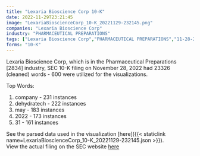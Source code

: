 ```yaml
---
title: "Lexaria Bioscience Corp 10-K"
date: 2022-11-29T23:21:45
image: "LexariaBioscienceCorp_10-K_20221129-232145.png"
companies: "Lexaria Bioscience Corp"
industry: "PHARMACEUTICAL PREPARATIONS"
tags: ["Lexaria Bioscience Corp","PHARMACEUTICAL PREPARATIONS","11-28-2022","10-K"]
forms: "10-K"
---
```

Lexaria Bioscience Corp, which is in the Pharmaceutical Preparations [2834] industry, SEC 10-K filing on November 28, 2022 had 23326 (cleaned) words - 600 were utilized for the visualizations.

Top Words:
1. company - 231 instances
2. dehydratech - 222 instances
3. may - 183 instances
4. 2022 - 173 instances
5. 31 - 161 instances


See the parsed data used in the visualization [here]({{< staticlink name=LexariaBioscienceCorp_10-K_20221129-232145.json >}}).  
View the actual filing on the SEC website [here](https://www.sec.gov/Archives/edgar/data/1348362/0001640334-22-002512.txt)